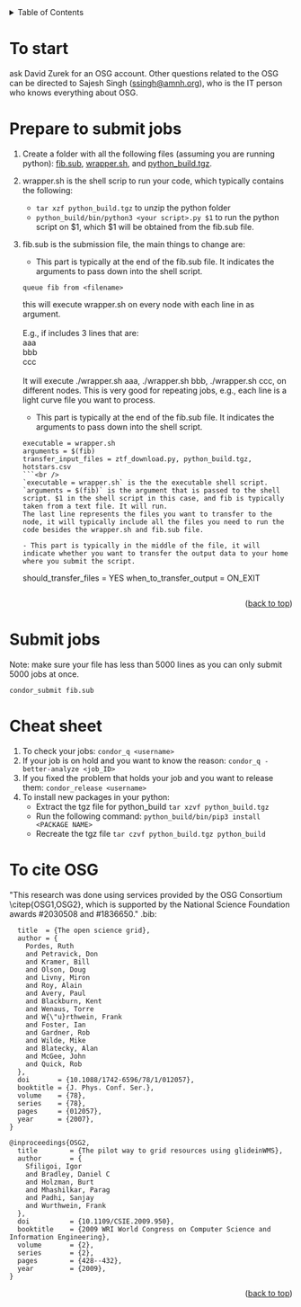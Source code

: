 <!-- TABLE OF CONTENTS -->
<details>
  <summary>Table of Contents</summary>
  <ol>
    <li><a href="#to-start">To start</a></li>
    <li><a href="#prepare">Prepare to submit jobs</a></li>
    <li><a href="#submit-jobs">Submit jobs</a></li>
    <li><a href="#cheat-sheet">Cheat sheet</a></li>
    <li><a href="#citation">To cite OSG</a></li>
  </ol>
</details>


<!-- To start -->
# To start
ask David Zurek for an OSG account. Other questions related to the OSG can be directed to Sajesh Singh (ssingh@amnh.org), who is the IT person who knows everything about OSG. 

<!-- Prepare to submit jobs -->
# Prepare to submit jobs
1. Create a folder with all the following files (assuming you are running python): [fib.sub](https://github.com/lyx12311/osg_tutorial/blob/main/fib.sub), [wrapper.sh](https://github.com/lyx12311/osg_tutorial/blob/main/wrapper.sh), and [python_build.tgz](https://zenodo.org/record/7324844/files/python_build.tgz?download=1).
 
2. wrapper.sh is the shell scrip to run your code, which typically contains the following:
	- `tar xzf python_build.tgz` to unzip the python folder
	- `python_build/bin/python3 <your script>.py $1` to run the python script on $1, which $1 will be obtained from the fib.sub file.

3. fib.sub is the submission file, the main things to change are: 
	- This part is typically at the end of the fib.sub file. It indicates the arguments to pass down into the shell script.
	```
	queue fib from <filename>
	```
	this will execute wrapper.sh on every node with each line in <filename> as argument. <br /><br />
	E.g., if <filename> includes 3 lines that are:<br />
			aaa<br />
			bbb<br />
			ccc<br /><br />
	It will execute ./wrapper.sh aaa,  ./wrapper.sh bbb, ./wrapper.sh ccc, on different nodes. This is very good for repeating jobs, e.g., each line is a light curve file you want to process.  

	- This part is typically at the end of the fib.sub file. It indicates the arguments to pass down into the shell script.
	```
	executable = wrapper.sh
	arguments = $(fib)
	transfer_input_files = ztf_download.py, python_build.tgz, hotstars.csv
	```<br />
	`executable = wrapper.sh` is the the executable shell script. 
	`arguments = $(fib)` is the argument that is passed to the shell script. $1 in the shell script in this case, and fib is typically taken from a text file. It will run.
	The last line represents the files you want to transfer to the node, it will typically include all the files you need to run the code besides the wrapper.sh and fib.sub file.

	- This part is typically in the middle of the file, it will indicate whether you want to transfer the output data to your home where you submit the script. 
	```
	should_transfer_files = YES
	when_to_transfer_output = ON_EXIT
	```

<p align="right">(<a href="#readme-top">back to top</a>)</p>




<!-- Submit jobs -->
# Submit jobs
Note: make sure your file has less than 5000 lines as you can only submit 5000 jobs at once.
```
condor_submit fib.sub 
```


<!-- Cheat sheet -->
# Cheat sheet
1. To check your jobs:
```condor_q <username> ```<br />
2. If your job is on hold and you want to know the reason:
```condor_q -better-analyze <job_ID>```<br />
3. If you fixed the problem that holds your job and you want to release them:
```condor_release <username>```<br />
4. To install new packages in your python: 
	- Extract the tgz file for python_build
		```tar xzvf python_build.tgz```<br />
	- Run the following command:
		```python_build/bin/pip3 install <PACKAGE NAME>```<br />
	- Recreate the tgz file
		```tar czvf python_build.tgz python_build```<br />


<!-- To cite OSG -->
# To cite OSG
"This research was done using services provided by the OSG Consortium \citep{OSG1,OSG2}, which is supported by the National Science Foundation awards \#2030508 and \#1836650."
.bib:
```@inproceedings{OSG1,
  title  = {The open science grid},
  author = {
    Pordes, Ruth 
    and Petravick, Don 
    and Kramer, Bill 
    and Olson, Doug 
    and Livny, Miron 
    and Roy, Alain 
    and Avery, Paul 
    and Blackburn, Kent 
    and Wenaus, Torre 
    and W{\"u}rthwein, Frank 
    and Foster, Ian
    and Gardner, Rob
    and Wilde, Mike
    and Blatecky, Alan
    and McGee, John
    and Quick, Rob
  },
  doi       = {10.1088/1742-6596/78/1/012057},
  booktitle = {J. Phys. Conf. Ser.},
  volume    = {78},
  series    = {78},
  pages     = {012057},
  year      = {2007},
}

@inproceedings{OSG2,
  title        = {The pilot way to grid resources using glideinWMS},
  author       = {
    Sfiligoi, Igor    
    and Bradley, Daniel C 
    and Holzman, Burt     
    and Mhashilkar, Parag 
    and Padhi, Sanjay     
    and Wurthwein, Frank
  },
  doi          = {10.1109/CSIE.2009.950},
  booktitle    = {2009 WRI World Congress on Computer Science and Information Engineering},
  volume       = {2},
  series       = {2},
  pages        = {428--432},
  year         = {2009},
}
```

<p align="right">(<a href="#readme-top">back to top</a>)</p>



